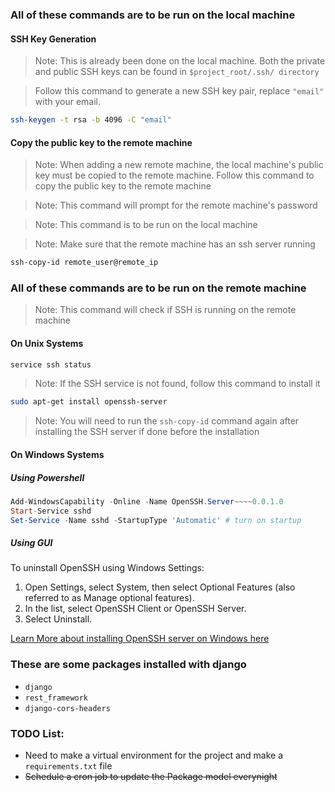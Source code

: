 ### All of these commands are to be run on the local machine

#### SSH Key Generation

> Note: This is already been done on the local machine. Both the private and public SSH keys can be found in `$project_root/.ssh/ directory`

> Follow this command to generate a new SSH key pair, replace `"email"` with your email.

```bash
ssh-keygen -t rsa -b 4096 -C "email"
```

#### Copy the public key to the remote machine

> Note: When adding a new remote machine, the local machine's public key must be copied to the remote machine. Follow this command to copy the public key to the remote machine

> Note: This command will prompt for the remote machine's password

> Note: This command is to be run on the local machine

> Note: Make sure that the remote machine has an ssh server running

```bash
ssh-copy-id remote_user@remote_ip
```

### All of these commands are to be run on the remote machine

> Note: This command will check if SSH is running on the remote machine

#### On Unix Systems

```bash
service ssh status
```

> Note: If the SSH service is not found, follow this command to install it

```bash
sudo apt-get install openssh-server
```

> Note: You will need to run the `ssh-copy-id` command again after installing the SSH server if done before the installation

#### On Windows Systems

##### Using Powershell

```powershell
Add-WindowsCapability -Online -Name OpenSSH.Server~~~~0.0.1.0
Start-Service sshd
Set-Service -Name sshd -StartupType 'Automatic' # turn on startup
```

##### Using GUI

To uninstall OpenSSH using Windows Settings:

1. Open Settings, select System, then select Optional Features (also referred to as Manage optional features).
2. In the list, select OpenSSH Client or OpenSSH Server.
3. Select Uninstall.

[Learn More about installing OpenSSH server on Windows here](https://learn.microsoft.com/en-us/windows-server/administration/openssh/openssh_install_firstuse?tabs=powershell)

### These are some packages installed with django

-   `django`
-   `rest_framework`
-   `django-cors-headers`

### TODO List:

-   Need to make a virtual environment for the project and make a `requirements.txt` file
-   ~~Schedule a cron job to update the Package model everynight~~

